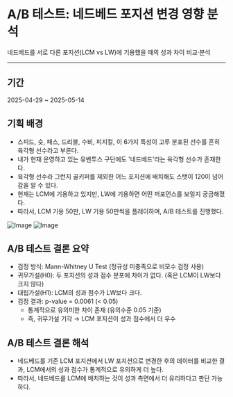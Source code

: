 # A/B 테스트: 네드베드 포지션 변경 영향 분석
네드베드를 서로 다른 포지션(LCM vs LW)에 기용했을 때의 성과 차이 비교·분석
***
## 기간
2025-04-29 ~ 2025-05-14

## 기획 배경
* 스피드, 슛, 패스, 드리블, 수비, 피지컬, 이 6가지 특성이 고루 분포된 선수를 흔히 육각형 선수라고 부른다.
* 내가 현재 운영하고 있는 유벤투스 구단에도 '네드베드'라는 육각형 선수가 존재한다.
* 육각형 선수라 그런지 골키퍼를 제외한 어느 포지션에 배치해도 스탯이 120이 넘어감을 알 수 있다.
* 현재는 LCM에 기용하고 있지만, LW에 기용하면 어떤 퍼포먼스를 보일지 궁금해졌다.
* 따라서, LCM 기용 50판, LW 기용 50판씩을 플레이하며, A/B 테스트를 진행했다.
  
![Image](https://github.com/user-attachments/assets/2e528c7c-8772-4257-80ac-4cd619360d4e)
![Image](https://github.com/user-attachments/assets/5432a5e4-a951-4cd9-8650-ad3cb90c16d9)


## A/B 테스트 결론 요약
* 검정 방식: Mann-Whitney U Test (정규성 미충족으로 비모수 검정 사용)
* 귀무가설(H0): 두 포지션의 성과 점수 분포에 차이가 없다. (혹은 LCM이 LW보다 크지 않다)
* 대립가설(H1): LCM의 성과 점수가 LW보다 크다.
* 검정 결과: p-value = 0.0061 (< 0.05)
  - 통계적으로 유의미한 차이 존재 (유의수준 0.05 기준)
  - 즉, 귀무가설 기각 → LCM 포지션이 성과 점수에서 더 우수

## A/B 테스트 결론 해석
* 네드베드를 기존 LCM 포지션에서 LW 포지션으로 변경한 후의 데이터를 비교한 결과, LCM에서의 성과 점수가 통계적으로 유의하게 더 높다.
* 따라서, 네드베드를 LCM에 배치하는 것이 성과 측면에서 더 유리하다고 판단 가능하다.
